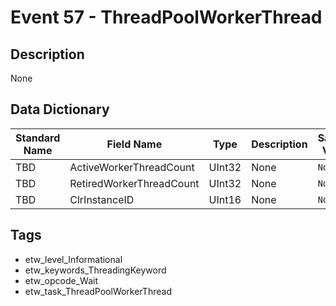 # Event 57 - ThreadPoolWorkerThread

## Description
None

## Data Dictionary
|Standard Name|Field Name|Type|Description|Sample Value|
|---|---|---|---|---|
|TBD|ActiveWorkerThreadCount|UInt32|None|`None`|
|TBD|RetiredWorkerThreadCount|UInt32|None|`None`|
|TBD|ClrInstanceID|UInt16|None|`None`|

## Tags
* etw_level_Informational
* etw_keywords_ThreadingKeyword
* etw_opcode_Wait
* etw_task_ThreadPoolWorkerThread